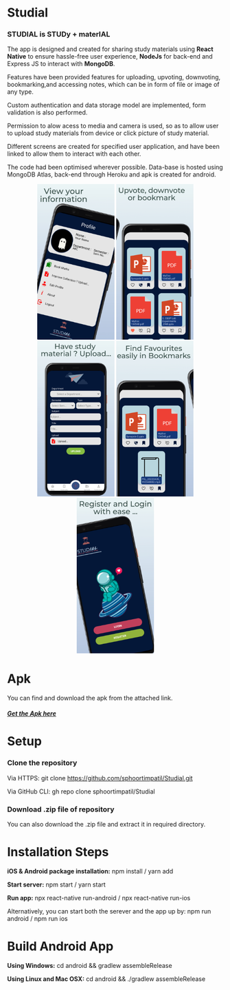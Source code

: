 # Studial

### STUDIAL is STUDy + materIAL

The app is designed and created for sharing study materials using **React Native** to ensure hassle-free user experience, **NodeJs** for back-end and
Express JS to interact with **MongoDB**.

Features have been provided features for uploading, upvoting, downvoting, bookmarking,and accessing notes, which can be in form of file or image of any type.

Custom authentication and data storage model are implemented, form validation is also performed.

Permission to alow acess to media and camera is used, so as to allow user to upload study materials from device or click picture of study material.

Different screens are created for specified user application, and have been linked to allow them to interact with each other.

The code had been optimised wherever possible. Data-base is hosted using MongoDB Atlas, back-end through Heroku and apk is created for android.

<p align="center">
  <img src="./Images/image1.jpeg" width="180" title="Profile Screen">
  <img src="./Images/image2.jpeg"" width="180" alt="Available Material Screen">
  <img src="./Images/image3.jpeg"" width="180" alt="Upload Material Screen">
  <img src="./Images/image4.jpeg"" width="180" alt="Bookmark Screen">
  <img src="./Images/image5.jpeg"" width="180" alt="Register/Login Screen">
</p>

# Apk
You can find and download the apk from the attached link.
<h5>
  <a href="Apk">Get the Apk here</a>
</h5>

# Setup

### Clone the repository
Via HTTPS: git clone https://github.com/sphoortimpatil/Studial.git

Via GitHub CLI: gh repo clone sphoortimpatil/Studial

### Download .zip file of repository
You can also download the .zip file and extract it in required directory.

# Installation Steps

**iOS & Android package installation:** npm install / yarn add

**Start server:** npm start / yarn start

**Run app:** npx react-native run-android / npx react-native run-ios

Alternatively, you can start both the serever and the app up by: npm run android / npm run ios

# Build Android App

**Using Windows:** cd android && gradlew assembleRelease

**Using Linux and Mac OSX:** cd android && ./gradlew assembleRelease

